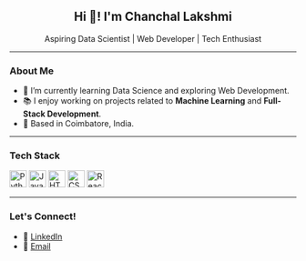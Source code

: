 <h2 align="center">Hi 👋! I'm Chanchal Lakshmi</h2>
<p align="center">Aspiring Data Scientist | Web Developer | Tech Enthusiast</p>

---

### About Me
- 🌱 I’m currently learning Data Science and exploring Web Development.
- 📚 I enjoy working on projects related to **Machine Learning** and **Full-Stack Development**.
- 📍 Based in Coimbatore, India.

---

### Tech Stack
<div>
  <img src="https://cdn.jsdelivr.net/gh/devicons/devicon/icons/python/python-original.svg" height="30" alt="Python" />
  <img src="https://cdn.jsdelivr.net/gh/devicons/devicon/icons/javascript/javascript-original.svg" height="30" alt="JavaScript" />
  <img src="https://cdn.jsdelivr.net/gh/devicons/devicon/icons/html5/html5-original.svg" height="30" alt="HTML5" />
  <img src="https://cdn.jsdelivr.net/gh/devicons/devicon/icons/css3/css3-original.svg" height="30" alt="CSS3" />
  <img src="https://cdn.jsdelivr.net/gh/devicons/devicon/icons/react/react-original.svg" height="30" alt="React" />
</div>

---

### Let's Connect!
- 💼 [LinkedIn](https://www.linkedin.com/in/chanchal-lakshmi-s-r-b32182251/)
- 📧 [Email](mailto:chanchallakshmi90@gmail.com)
